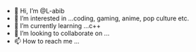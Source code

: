 - 👋 Hi, I’m @L-abib
- 👀 I’m interested in ...coding, gaming, anime, pop culture etc.
- 🌱 I’m currently learning ...c++
- 💞️ I’m looking to collaborate on ...
- 📫 How to reach me ...

<!---
L-abib/L-abib is a ✨ special ✨ repository because its `README.md` (this file) appears on your GitHub profile.
You can click the Preview link to take a look at your changes.
--->
